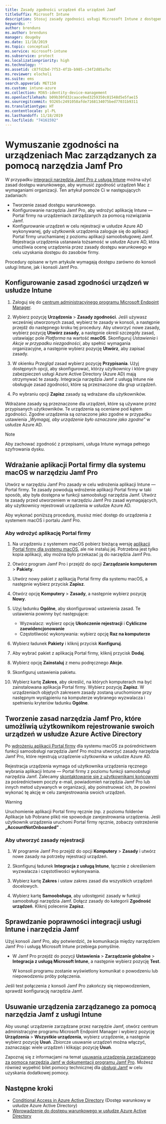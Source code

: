 ```yaml
---
title: Zasady zgodności urządzeń dla urządzeń Jamf
titleSuffix: Microsoft Intune
description: Stosuj zasady zgodności usługi Microsoft Intune z dostępem warunkowym usługi Azure Active Directory, aby pomóc zabezpieczać urządzenia zarządzane przez narzędzie Jamf.
keywords: ''
author: brenduns
ms.author: brenduns
manager: dougeby
ms.date: 11/18/2019
ms.topic: conceptual
ms.service: microsoft-intune
ms.subservice: protect
ms.localizationpriority: high
ms.technology: ''
ms.assetid: c87fd2bd-7f53-4f1b-b985-c34f2d85a7bc
ms.reviewer: elocholi
ms.suite: ems
search.appverid: MET150
ms.custom: intune-azure
ms.collection: M365-identity-device-management
ms.openlocfilehash: b09b30fd32caace9ed3259350c01548d5e5fae15
ms.sourcegitcommit: 93265c2491058afde7168134075bed77031b9311
ms.translationtype: HT
ms.contentlocale: pl-PL
ms.lasthandoff: 11/18/2019
ms.locfileid: "74161592"
---
```

# <a name="enforce-compliance-on-macs-managed-with-jamf-pro"></a>Wymuszanie zgodności na urządzeniach Mac zarządzanych za pomocą narzędzia Jamf Pro

W przypadku [integracji narzędzia Jamf Pro z usługą Intune](conditional-access-integrate-jamf.md) można użyć zasad dostępu warunkowego, aby wymusić zgodność urządzeń Mac z wymaganiami organizacji.  Ten artykuł pomoże Ci w następujących zadaniach:  

- Tworzenie zasad dostępu warunkowego.
- Konfigurowanie narzędzia Jamf Pro, aby wdrożyć aplikację Intune — Portal firmy na urządzeniach zarządzanych za pomocą rozwiązania Jamf.
- Konfigurowanie urządzeń w celu rejestracji w usłudze Azure AD wykonywanej, gdy użytkownik urządzenia zaloguje się do aplikacji Portal firmy uruchamianej z poziomu aplikacji samoobsługowej Jamf. Rejestracja urządzenia ustanawia tożsamość w usłudze Azure AD, która umożliwia ocenę urządzenia przez zasady dostępu warunkowego w celu uzyskania dostępu do zasobów firmy.  
 
Procedury opisane w tym artykule wymagają dostępu zarówno do konsoli usługi Intune, jak i konsoli Jamf Pro.

## <a name="set-up-device-compliance-policies-in-intune"></a>Konfigurowanie zasad zgodności urządzeń w usłudze Intune

1. Zaloguj się do [centrum administracyjnego programu Microsoft Endpoint Manager](https://go.microsoft.com/fwlink/?linkid=2109431).

2. Wybierz pozycję **Urządzenia** > **Zasady zgodności**. Jeśli używasz wcześniej utworzonych zasad, wybierz te zasady w konsoli, a następnie przejdź do następnego kroku tej procedury. Aby utworzyć nowe zasady, wybierz pozycję **Utwórz zasady**, a następnie określ szczegóły zasad, ustawiając pole *Platforma* na wartość **macOS**. Skonfiguruj *Ustawienia* i *Akcje w przypadku niezgodności*, aby spełnić wymagania organizacyjne, a następnie wybierz pozycję **Utwórz**, aby zapisać zasady.

3. W okienku *Przegląd* zasad wybierz pozycję **Przypisania**. Użyj dostępnych opcji, aby skonfigurować, którzy użytkownicy i które grupy zabezpieczeń usługi Azure Active Directory (Azure AD) mają otrzymywać te zasady. Integracja narzędzia Jamf z usługą Intune nie obsługuje zasad zgodności, które są przeznaczone dla grup urządzeń.

4. Po wybraniu opcji **Zapisz** zasady są wdrażane dla użytkowników.  

Wdrażane zasady są przeznaczone dla urządzeń, które są używane przez przypisanych użytkowników. Te urządzenia są oceniane pod kątem zgodności. Zgodne urządzenia są oznaczone jako zgodne w przypadku ustawienia „*Wymagaj, aby urządzenie było oznaczone jako zgodne*” w usłudze Azure AD.  

> [!NOTE]
> Aby zachować zgodność z przepisami, usługa Intune wymaga pełnego szyfrowania dysku.

## <a name="deploy-the-company-portal-app-for-macos-in-jamf-pro"></a>Wdrażanie aplikacji Portal firmy dla systemu macOS w narzędziu Jamf Pro

Utwórz w narzędziu Jamf Pro zasady w celu wdrożenia aplikacji Intune — Portal firmy. Te zasady powodują wdrożenie aplikacji Portal firmy w taki sposób, aby była dostępna w funkcji samoobsługi narzędzia Jamf. Utwórz te zasady przed utworzeniem w narzędziu Jamf Pro zasad wymagających, aby użytkownicy rejestrowali urządzenia w usłudze Azure AD.  

Aby wykonać poniższą procedurę, musisz mieć dostęp do urządzenia z systemem macOS i portalu Jamf Pro. 

### <a name="to-deploy-the-company-portal-app"></a>Aby wdrożyć aplikację Portal firmy  

1. Na urządzeniu z systemem macOS pobierz bieżącą wersję [aplikacji Portal firmy dla systemu macOS](https://go.microsoft.com/fwlink/?linkid=862280), ale nie instaluj jej. Potrzebna jest tylko kopia aplikacji, aby można było przekazać ją do narzędzia Jamf Pro.  

2. Otwórz program Jamf Pro i przejdź do opcji **Zarządzanie komputerem** > **Pakiety**.

3. Utwórz nowy pakiet z aplikacją Portal firmy dla systemu macOS, a następnie wybierz przycisk **Zapisz**.

4. Otwórz opcję **Komputery** > **Zasady**, a następnie wybierz pozycję **Nowy**.

5. Użyj ładunku **Ogólne**, aby skonfigurować ustawienia zasad. Te ustawienia powinny być następujące:
   - Wyzwalacz: wybierz opcję **Ukończenie rejestracji** i **Cykliczne zaewidencjonowanie**
   - Częstotliwość wykonywania: wybierz opcję **Raz na komputerze**

6. Wybierz ładunek **Pakiety** i kliknij przycisk **Konfiguruj**.

7. Aby wybrać pakiet z aplikacją Portal firmy, kliknij przycisk **Dodaj**.

8. Wybierz opcję **Zainstaluj** z menu podręcznego **Akcje**.
9. Skonfiguruj ustawienia pakietu.

10. Wybierz kartę **Zakres**, aby określić, na których komputerach ma być zainstalowana aplikacja Portal firmy. Wybierz pozycję **Zapisz**. W urządzeniach objętych zakresem zasady zostaną uruchomione przy następnym wystąpieniu na komputerze wybranego wyzwalacza i spełnieniu kryteriów ładunku **Ogólne**.

## <a name="create-a-policy-in-jamf-pro-to-have-users-register-their-devices-with-azure-active-directory"></a>Tworzenie zasad narzędzia Jamf Pro, które umożliwią użytkownikom rejestrowanie swoich urządzeń w usłudze Azure Active Directory  

Po [wdrożeniu aplikacji Portal firmy](conditional-access-assign-jamf.md#deploy-the-company-portal-app-for-macos-in-jamf-pro) dla systemu macOS za pośrednictwem funkcji samoobsługi narzędzia Jamf Pro można utworzyć zasady narzędzia Jamf Pro, które rejestrują urządzenie użytkownika w usłudze Azure AD. 

Rejestracja urządzenia wymaga od użytkownika urządzenia ręcznego wybrania aplikacji Intune — Portal firmy z poziomu funkcji samoobsługi narzędzia Jamf. Zalecamy [skontaktowanie się z użytkownikami końcowymi](../fundamentals/end-user-educate.md) za pośrednictwem poczty e-mail, powiadomień narzędzia Jamf Pro lub innych metod używanych w organizacji, aby poinstruować ich, że powinni wykonać tę akcję w celu zarejestrowania swoich urządzeń. 

> [!WARNING]
> Uruchomienie aplikacji Portal firmy ręcznie (np. z poziomu folderów Aplikacje lub Pobrane pliki) nie spowoduje zarejestrowania urządzenia. Jeśli użytkownik urządzenia uruchomi Portal firmy ręcznie, zobaczy ostrzeżenie **„AccountNotOnboarded”** .

### <a name="to-create-the-registration-policy"></a>Aby utworzyć zasady rejestracji  

1. W programie Jamf Pro przejdź do opcji **Komputery** > **Zasady** i utwórz nowe zasady na potrzeby rejestracji urządzeń.

2. Skonfiguruj ładunek **Integracja z usługą Intune**, łącznie z określeniem wyzwalacza i częstotliwości wykonywania.

3. Wybierz kartę **Zakres** i ustaw zakres zasad dla wszystkich urządzeń docelowych.

4. Wybierz kartę **Samoobsługa**, aby udostępnić zasady w funkcji samoobsługi narzędzia Jamf. Dołącz zasady do kategorii **Zgodność urządzeń**. Kliknij polecenie **Zapisz**.

## <a name="validate-intune-and-jamf-integration"></a>Sprawdzanie poprawności integracji usługi Intune i narzędzia Jamf  

Użyj konsoli Jamf Pro, aby potwierdzić, że komunikacja między narzędziem Jamf Pro i usługą Microsoft Intune przebiega pomyślnie. 

- W Jamf Pro przejdź do pozycji **Ustawienia** > **Zarządzanie globalne** > **Integracja z usługą Microsoft Intune**, a następnie wybierz pozycję **Test**.

    W konsoli programu zostanie wyświetlony komunikat o powodzeniu lub niepowodzeniu próby połączenia.  

Jeśli test połączenia z konsoli Jamf Pro zakończy się niepowodzeniem, sprawdź konfigurację narzędzia Jamf. 


## <a name="removing-a-jamf-managed-device-from-intune"></a>Usuwanie urządzenia zarządzanego za pomocą narzędzia Jamf z usługi Intune

Aby usunąć urządzenie zarządzane przez narzędzie Jamf, otwórz centrum administracyjne programu Microsoft Endpoint Manager i wybierz pozycję **Urządzenia** > **Wszystkie urządzenia**, wybierz urządzenie, a następnie wybierz pozycję **Usuń**.  Zbiorcze usuwanie urządzeń można włączyć, zaznaczając wiele urządzeń i klikając pozycję **Usuń**.

Zapoznaj się z informacjami na temat [usuwania urządzenia zarządzanego za pomocą narzędzia Jamf w dokumentacji programu Jamf Pro](https://www.jamf.com/jamf-nation/articles/80/unmanaging-computers-while-preserving-their-inventory-information). Możesz również wypełnić bilet pomocy technicznej dla [obsługi Jamf](https://www.jamf.com/support/) w celu uzyskania dodatkowej pomocy. 

## <a name="next-steps"></a>Następne kroki

- [Conditional Access in Azure Active Directory](https://docs.microsoft.com/azure/active-directory/active-directory-conditional-access-azure-portal) (Dostęp warunkowy w usłudze Azure Active Directory)
- [Wprowadzenie do dostępu warunkowego w usłudze Azure Active Directory](https://docs.microsoft.com/azure/active-directory/active-directory-conditional-access-azure-portal-get-started)
